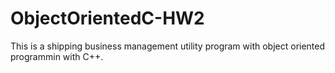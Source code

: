 # ObjectOrientedC-HW2
This is a shipping business management utility program with object oriented programmin with C++.
